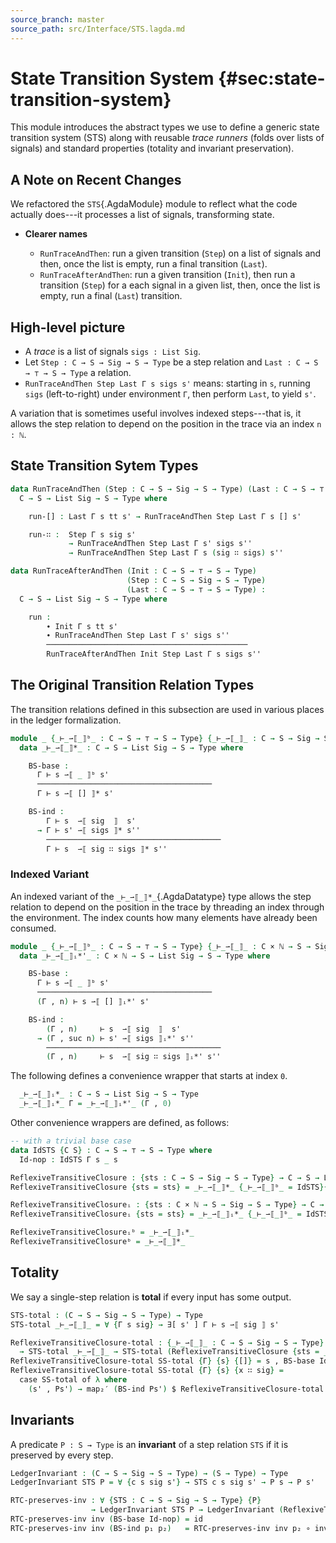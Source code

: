 ```yaml
---
source_branch: master
source_path: src/Interface/STS.lagda.md
---
```


# State Transition System {#sec:state-transition-system}

This module introduces the abstract types we use to define a generic state transition
system (STS) along with reusable *trace runners* (folds over lists of signals) and
standard properties (totality and invariant preservation).

<!--
```agda
{-# OPTIONS --safe #-}

module Interface.STS where

open import Prelude
open import Prelude.InferenceRules public

private
  variable C S Sig : Type
           Γ : C
           s s' s'' : S
           sig : Sig
           sigs : List Sig
           n : ℕ
```
-->

## A Note on Recent Changes

We refactored the `STS`{.AgdaModule} module to reflect what the code actually
does---it processes a list of signals, transforming state.

+  **Clearer names**

   +  `RunTraceAndThen`: run a given transition (`Step`) on a list of signals and
      then, once the list is empty, run a final transition (`Last`).
   +  `RunTraceAfterAndThen`: run a given transition (`Init`), then run a transition
      (`Step`) for a each signal in a given list, then, once the list is empty, run a
      final (`Last`) transition.

## High-level picture

+  A *trace* is a list of signals `sigs : List Sig`.
+  Let `Step : C → S → Sig → S → Type` be a step relation and `Last : C → S → ⊤ → S → Type` a relation.
+  `RunTraceAndThen Step Last Γ s sigs s'` means: starting in `s`, running `sigs`
   (left-to-right) under environment `Γ`, then perform `Last`, to yield `s'`.

A variation that is sometimes useful involves indexed steps---that is, it allows the
step relation to depend on the position in the trace via an index `n : ℕ`.

## State Transition Sytem Types

```agda
data RunTraceAndThen (Step : C → S → Sig → S → Type) (Last : C → S → ⊤ → S → Type) :
  C → S → List Sig → S → Type where

    run-[] : Last Γ s tt s' → RunTraceAndThen Step Last Γ s [] s'

    run-∷ :  Step Γ s sig s'
             → RunTraceAndThen Step Last Γ s' sigs s''
             → RunTraceAndThen Step Last Γ s (sig ∷ sigs) s''

data RunTraceAfterAndThen (Init : C → S → ⊤ → S → Type)
                          (Step : C → S → Sig → S → Type)
                          (Last : C → S → ⊤ → S → Type) :
  C → S → List Sig → S → Type where

    run :
        ∙ Init Γ s tt s'
        ∙ RunTraceAndThen Step Last Γ s' sigs s''
        ─────────────────────────────────────────────
        RunTraceAfterAndThen Init Step Last Γ s sigs s''
```

## The Original Transition Relation Types

The transition relations defined in this subsection are used in various places in the
ledger formalization.

```agda
module _ {_⊢_⇀⟦_⟧ᵇ_ : C → S → ⊤ → S → Type} {_⊢_⇀⟦_⟧_ : C → S → Sig → S → Type} where
  data _⊢_⇀⟦_⟧*_ : C → S → List Sig → S → Type where

    BS-base :
      Γ ⊢ s ⇀⟦ _ ⟧ᵇ s'
      ───────────────────────────────────────
      Γ ⊢ s ⇀⟦ [] ⟧* s'

    BS-ind :
        Γ ⊢ s  ⇀⟦ sig  ⟧  s'
      → Γ ⊢ s' ⇀⟦ sigs ⟧* s''
        ───────────────────────────────────────
        Γ ⊢ s  ⇀⟦ sig ∷ sigs ⟧* s''
```

### Indexed Variant

An indexed variant of the `_⊢_⇀⟦_⟧*_`{.AgdaDatatype} type allows the step relation
to depend on the position in the trace by threading an index through the environment.
The index counts how many elements have already been consumed.

```agda
module _ {_⊢_⇀⟦_⟧ᵇ_ : C → S → ⊤ → S → Type} {_⊢_⇀⟦_⟧_ : C × ℕ → S → Sig → S → Type} where
  data _⊢_⇀⟦_⟧ᵢ*'_ : C × ℕ → S → List Sig → S → Type where

    BS-base :
      Γ ⊢ s ⇀⟦ _ ⟧ᵇ s'
      ───────────────────────────────────────
      (Γ , n) ⊢ s ⇀⟦ [] ⟧ᵢ*' s'

    BS-ind :
        (Γ , n)     ⊢ s  ⇀⟦ sig  ⟧  s'
      → (Γ , suc n) ⊢ s' ⇀⟦ sigs ⟧ᵢ*' s''
        ───────────────────────────────────────
        (Γ , n)     ⊢ s  ⇀⟦ sig ∷ sigs ⟧ᵢ*' s''
```

The following defines a convenience wrapper that starts at index `0`.

```agda
  _⊢_⇀⟦_⟧ᵢ*_ : C → S → List Sig → S → Type
  _⊢_⇀⟦_⟧ᵢ*_ Γ = _⊢_⇀⟦_⟧ᵢ*'_ (Γ , 0)
```

Other convenience wrappers are defined, as follows:

```agda
-- with a trivial base case
data IdSTS {C S} : C → S → ⊤ → S → Type where
  Id-nop : IdSTS Γ s _ s

ReflexiveTransitiveClosure : {sts : C → S → Sig → S → Type} → C → S → List Sig → S → Type
ReflexiveTransitiveClosure {sts = sts} = _⊢_⇀⟦_⟧*_ {_⊢_⇀⟦_⟧ᵇ_ = IdSTS}{sts}

ReflexiveTransitiveClosureᵢ : {sts : C × ℕ → S → Sig → S → Type} → C → S → List Sig → S → Type
ReflexiveTransitiveClosureᵢ {sts = sts} = _⊢_⇀⟦_⟧ᵢ*_ {_⊢_⇀⟦_⟧ᵇ_ = IdSTS}{sts}

ReflexiveTransitiveClosureᵢᵇ = _⊢_⇀⟦_⟧ᵢ*_
ReflexiveTransitiveClosureᵇ = _⊢_⇀⟦_⟧*_
```

## Totality

We say a single-step relation is **total** if every input has some output.

```agda
STS-total : (C → S → Sig → S → Type) → Type
STS-total _⊢_⇀⟦_⟧_ = ∀ {Γ s sig} → ∃[ s' ] Γ ⊢ s ⇀⟦ sig ⟧ s'

ReflexiveTransitiveClosure-total : {_⊢_⇀⟦_⟧_ : C → S → Sig → S → Type}
  → STS-total _⊢_⇀⟦_⟧_ → STS-total (ReflexiveTransitiveClosure {sts = _⊢_⇀⟦_⟧_})
ReflexiveTransitiveClosure-total SS-total {Γ} {s} {[]} = s , BS-base Id-nop
ReflexiveTransitiveClosure-total SS-total {Γ} {s} {x ∷ sig} =
  case SS-total of λ where
    (s' , Ps') → map₂′ (BS-ind Ps') $ ReflexiveTransitiveClosure-total SS-total
```

## Invariants

A predicate `P : S → Type` is an **invariant** of a step relation `STS` if it is
preserved by every step.

```agda
LedgerInvariant : (C → S → Sig → S → Type) → (S → Type) → Type
LedgerInvariant STS P = ∀ {c s sig s'} → STS c s sig s' → P s → P s'

RTC-preserves-inv : ∀ {STS : C → S → Sig → S → Type} {P}
                  → LedgerInvariant STS P → LedgerInvariant (ReflexiveTransitiveClosure {sts = STS}) P
RTC-preserves-inv inv (BS-base Id-nop) = id
RTC-preserves-inv inv (BS-ind p₁ p₂)   = RTC-preserves-inv inv p₂ ∘ inv p₁
```
